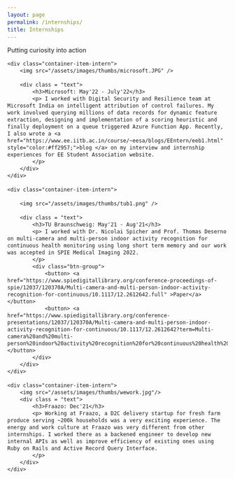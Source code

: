 ```yaml
---
layout: page
permalink: /internships/
title: Internships
---
```


<div class = pointer>
<p style="max-width:80%">
Putting curiosity into action
</p>
</div>

<div class = "container-list-intern">

    <div class="container-item-intern">
        <img src="/assets/images/thumbs/microsoft.JPG" />
        
        <div class = "text">
            <h3>Microsoft: May'22 - July'22</h3>
            <p> I worked with Digital Security and Resilience team at Microsoft India on intelligent attribution of control failures. My work involved querying millions of data records for dynamic feature extraction, designing and implementation of a scoring heuristic and finally deployment on a queue triggered Azure Function App. Recently, I also wrote a <a href="https://www.ee.iitb.ac.in/course/~eesa/blogs/EEntern/eeb1.html" style="color:#ff2957;">blog </a> on my interview and internship experiences for EE Student Association website.
            </p>
        </div> 
    </div>  

    <div class="container-item-intern">

        <img src="/assets/images/thumbs/tub1.png" />
        
        <div class = "text">
            <h3>TU Braunschweig: May'21 - Aug'21</h3>
            <p> I worked with Dr. Nicolai Spicher and Prof. Thomas Deserno on multi-camera and multi-person indoor activity recognition for continuous health monitoring using long short term memory and our work was accepted in SPIE Medical Imaging 2022.
            </p>
            <div class="btn-group">
                <button> <a href="https://www.spiedigitallibrary.org/conference-proceedings-of-spie/12037/120370A/Multi-camera-and-multi-person-indoor-activity-recognition-for-continuous/10.1117/12.2612642.full" >Paper</a></button>
                <button> <a href="https://www.spiedigitallibrary.org/conference-presentations/12037/120370A/Multi-camera-and-multi-person-indoor-activity-recognition-for-continuous/10.1117/12.2612642?term=Multi-camera%20and%20multi-person%20indoor%20activity%20recognition%20for%20continuous%20health%20monitoring%20using%20long%20short%20term%20memory%7c%7c">Presentation</a></button>                
            </div>
        </div>    
    </div>

    <div class="container-item-intern">
        <img src="/assets/images/thumbs/wework.jpg"/>
        <div class = "text">
            <h3>Fraazo: Dec'21</h3>
            <p> Working at Fraazo, a D2C delivery startup for fresh farm produce serving ~200k households was a very exciting experience. The energy and work culture at Fraazo was very different from other internships. I worked there as a backened engineer to develop new internal APIs as well as improve efficiency of existing ones using Ruby on Rails and Active Record Query Interface.
            </p>
        </div> 
    </div>  

</div>

<!-- Fraazo is one of the best thing that happened in my life <span style="color:red;">&hearts;</span>.  -->

